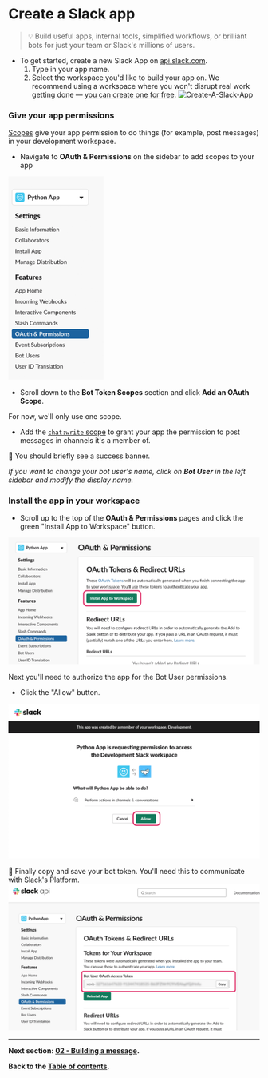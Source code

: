 # Create a Slack app

> 💡 Build useful apps, internal tools, simplified workflows, or brilliant bots for just your team or Slack's millions of users.

- To get started, create a new Slack App on [api.slack.com](https://api.slack.com/apps?new_granular_bot_app=1).
  1. Type in your app name.
  2. Select the workspace you'd like to build your app on. We recommend using a workspace where you won't disrupt real work getting done — [you can create one for free](https://slack.com/get-started#create).
     <img width="570" alt="Create-A-Slack-App" src="https://user-images.githubusercontent.com/3329665/56550657-13224680-653b-11e9-8f91-15c17e6977b7.png">

### Give your app permissions

[Scopes](https://api.slack.com/scopes) give your app permission to do things (for example, post messages) in your development workspace.

- Navigate to **OAuth & Permissions** on the sidebar to add scopes to your app

<img width="191" alt="OAuth and Permissions" src="assets/oauth-permissions.png">

- Scroll down to the **Bot Token Scopes** section and click **Add an OAuth Scope**.

For now, we'll only use one scope.

- Add the [`chat:write` scope](https://api.slack.com/scopes/chat:write) to grant your app the permission to post messages in channels it's a member of.

🎉 You should briefly see a success banner.

_If you want to change your bot user's name, click on **Bot User** in the left sidebar and modify the display name._

### Install the app in your workspace

- Scroll up to the top of the **OAuth & Permissions** pages and click the green "Install App to Workspace" button.

![Install Slack app to workspace](assets/oauth-installation.png)

Next you'll need to authorize the app for the Bot User permissions.

- Click the "Allow" button.

![Authorize Slack app installation](assets/authorize-install.png)

🏁 Finally copy and save your bot token. You'll need this to communicate with Slack's Platform.
![Copy bot token](assets/bot-token.png)

---

**Next section: [02 - Building a message](02-building-a-message.md).**

**Back to the [Table of contents](README.md#table-of-contents).**
